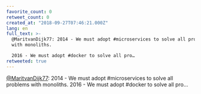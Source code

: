 ```yaml
---
favorite_count: 0
retweet_count: 0
created_at: "2018-09-27T07:46:21.000Z"
lang: en
full_text: >-
  @MaritvanDijk77: 2014 - We must adopt #microservices to solve all problems
  with monoliths.

  2016 - We must adopt #docker to solve all pro…
retweeted: true
---
```


[@MaritvanDijk77](https://twitter.com/MaritvanDijk77): 2014 - We must adopt
#microservices to solve all problems with monoliths. 2016 - We must adopt
#docker to solve all pro…
